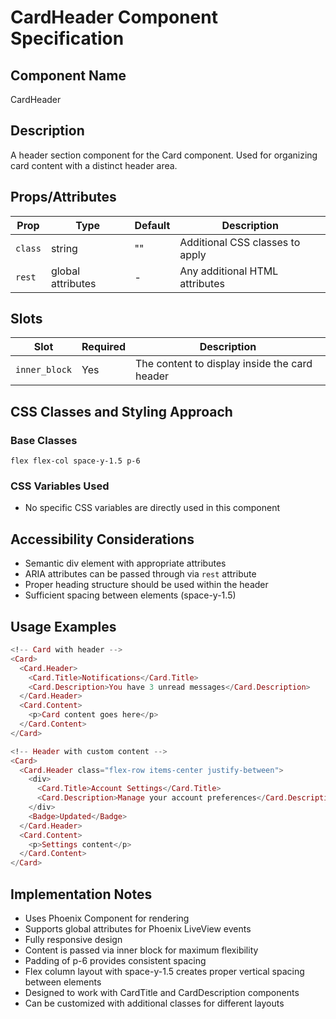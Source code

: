 # CardHeader Component Specification

## Component Name
CardHeader

## Description
A header section component for the Card component. Used for organizing card content with a distinct header area.

## Props/Attributes
| Prop | Type | Default | Description |
|------|------|---------|-------------|
| `class` | string | "" | Additional CSS classes to apply |
| `rest` | global attributes | - | Any additional HTML attributes |

## Slots
| Slot | Required | Description |
|------|----------|-------------|
| `inner_block` | Yes | The content to display inside the card header |

## CSS Classes and Styling Approach
### Base Classes
```
flex flex-col space-y-1.5 p-6
```

### CSS Variables Used
- No specific CSS variables are directly used in this component

## Accessibility Considerations
- Semantic div element with appropriate attributes
- ARIA attributes can be passed through via `rest` attribute
- Proper heading structure should be used within the header
- Sufficient spacing between elements (space-y-1.5)

## Usage Examples
```heex
<!-- Card with header -->
<Card>
  <Card.Header>
    <Card.Title>Notifications</Card.Title>
    <Card.Description>You have 3 unread messages</Card.Description>
  </Card.Header>
  <Card.Content>
    <p>Card content goes here</p>
  </Card.Content>
</Card>

<!-- Header with custom content -->
<Card>
  <Card.Header class="flex-row items-center justify-between">
    <div>
      <Card.Title>Account Settings</Card.Title>
      <Card.Description>Manage your account preferences</Card.Description>
    </div>
    <Badge>Updated</Badge>
  </Card.Header>
  <Card.Content>
    <p>Settings content</p>
  </Card.Content>
</Card>
```

## Implementation Notes
- Uses Phoenix Component for rendering
- Supports global attributes for Phoenix LiveView events
- Fully responsive design
- Content is passed via inner block for maximum flexibility
- Padding of p-6 provides consistent spacing
- Flex column layout with space-y-1.5 creates proper vertical spacing between elements
- Designed to work with CardTitle and CardDescription components
- Can be customized with additional classes for different layouts